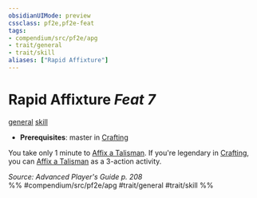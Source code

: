 ```yaml
---
obsidianUIMode: preview
cssclass: pf2e,pf2e-feat
tags:
- compendium/src/pf2e/apg
- trait/general
- trait/skill
aliases: ["Rapid Affixture"]
---
```

# Rapid Affixture  *Feat 7*  
[general](../../rules/traits/general.md)  [skill](../../rules/traits/skill.md)  

- **Prerequisites**: master in [Crafting](../skills.md#Crafting)

You take only 1 minute to [Affix a Talisman](../../rules/actions/affix-a-talisman.md). If you're legendary in [Crafting](../skills.md#Crafting), you can [Affix a Talisman](../../rules/actions/affix-a-talisman.md) as a 3-action activity.

*Source: Advanced Player's Guide p. 208*  
%% #compendium/src/pf2e/apg #trait/general #trait/skill %%